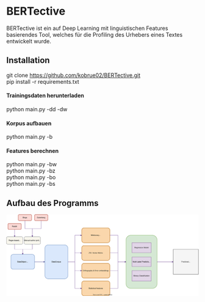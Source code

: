 # BERTective
BERTective ist ein auf Deep Learning mit linguistischen Features basierendes Tool, welches für die Profiling des Urhebers eines Textes entwickelt wurde.

## Installation
git clone https://github.com/kobrue02/BERTective.git  
pip install -r requirements.txt  
#### Trainingsdaten herunterladen
python main.py -dd -dw  
#### Korpus aufbauen
python main.py -b  
#### Features berechnen
python main.py -bw  
python main.py -bz  
python main.py -bo  
python main.py -bs  

## Aufbau des Programms
![architecture](https://github.com/kobrue02/BERTective/blob/main/architecture.drawio.svg)

